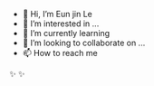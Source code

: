 - 👋 Hi, I’m Eun jin Le
- 👀 I’m interested in ...
- 🌱 I’m currently learning
- 💞️ I’m looking to collaborate on ...
- 📫 How to reach me

 ✨  ✨
